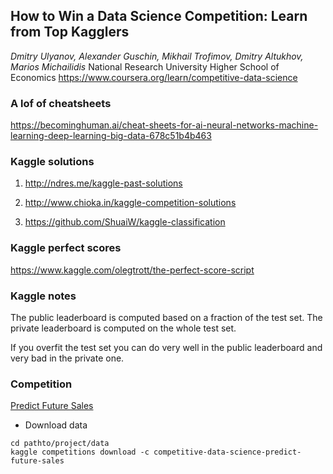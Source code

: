 
## How to Win a Data Science Competition: Learn from Top Kagglers

*Dmitry Ulyanov, Alexander Guschin, Mikhail Trofimov, Dmitry Altukhov, Marios Michailidis*
National Research University Higher School of Economics
https://www.coursera.org/learn/competitive-data-science


### A lof of cheatsheets
https://becominghuman.ai/cheat-sheets-for-ai-neural-networks-machine-learning-deep-learning-big-data-678c51b4b463


### Kaggle  solutions
1. http://ndres.me/kaggle-past-solutions

2. http://www.chioka.in/kaggle-competition-solutions

3. https://github.com/ShuaiW/kaggle-classification

### Kaggle perfect scores
https://www.kaggle.com/olegtrott/the-perfect-score-script 

### Kaggle notes
The public leaderboard is computed based on a fraction of the test set. The private leaderboard is computed on the whole test set.

If you overfit the test set you can do very well in the public leaderboard and very bad in the private one.


### Competition
[Predict Future Sales](https://www.kaggle.com/c/competitive-data-science-predict-future-sales)
 * Download data
```
cd pathto/project/data
kaggle competitions download -c competitive-data-science-predict-future-sales
```
